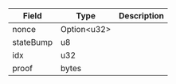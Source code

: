 

| Field | Type | Description |
|--|--|--|
| nonce |  Option&lt;u32&gt; |  |
| stateBump |  u8 |  |
| idx |  u32 |  |
| proof |  bytes |  |
